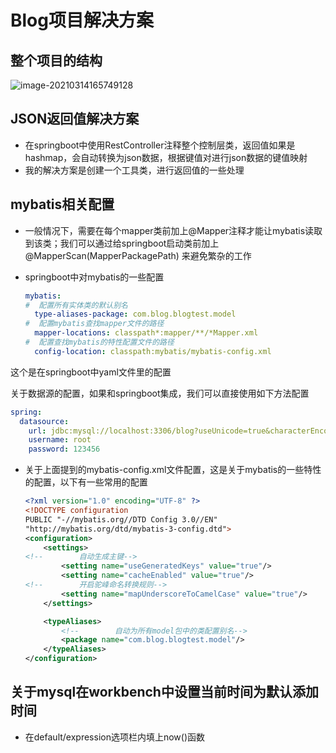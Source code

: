 # Blog项目解决方案

## 整个项目的结构

![image-20210314165749128](D:\MyNote\ssm\blog项目\img\image-20210314165749128.png)

## JSON返回值解决方案

* 在springboot中使用RestController注释整个控制层类，返回值如果是hashmap，会自动转换为json数据，根据键值对进行json数据的键值映射
* 我的解决方案是创建一个工具类，进行返回值的一些处理

## mybatis相关配置

* 一般情况下，需要在每个mapper类前加上@Mapper注释才能让mybatis读取到该类；我们可以通过给springboot启动类前加上@MapperScan(MapperPackagePath) 来避免繁杂的工作

* springboot中对mybatis的一些配置

  ```yaml
  mybatis:
  #  配置所有实体类的默认别名
    type-aliases-package: com.blog.blogtest.model
  #  配置mybatis查找mapper文件的路径
    mapper-locations: classpath*:mapper/**/*Mapper.xml
  #  配置查找mybatis的特性配置文件的路径
    config-location: classpath:mybatis/mybatis-config.xml
  ```

这个是在springboot中yaml文件里的配置

关于数据源的配置，如果和springboot集成，我们可以直接使用如下方法配置

```yaml
spring:
  datasource:
    url: jdbc:mysql://localhost:3306/blog?useUnicode=true&characterEncoding=utf8&zeroDateTimeBehavior=convertToNull&useSSL=true&serverTimezone=GMT%2B8
    username: root
    password: 123456
```

* 关于上面提到的mybatis-config.xml文件配置，这是关于mybatis的一些特性的配置，以下有一些常用的配置

  ```xml
  <?xml version="1.0" encoding="UTF-8" ?>
  <!DOCTYPE configuration
  PUBLIC "-//mybatis.org//DTD Config 3.0//EN"
  "http://mybatis.org/dtd/mybatis-3-config.dtd">
  <configuration>
      <settings>
  <!--        自动生成主键-->
          <setting name="useGeneratedKeys" value="true"/>
          <setting name="cacheEnabled" value="true"/>
  <!--        开启驼峰命名转换规则-->
          <setting name="mapUnderscoreToCamelCase" value="true"/>
      </settings>
  
      <typeAliases>
          <!--        自动为所有model包中的类配置别名-->
          <package name="com.blog.blogtest.model"/>
      </typeAliases>
  </configuration>
  ```

## 关于mysql在workbench中设置当前时间为默认添加时间

* 在default/expression选项栏内填上now()函数